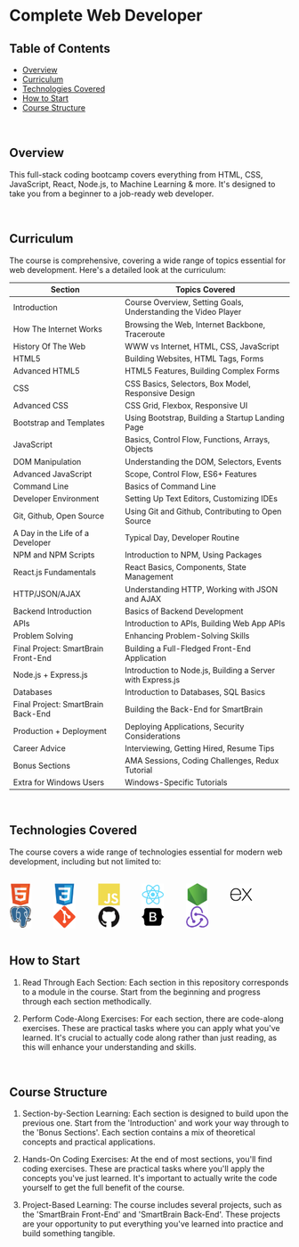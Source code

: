 <!-- omit in toc -->
# Complete Web Developer
<!-- omit in toc -->
## Table of Contents
- [Overview](#overview)
- [Curriculum](#curriculum)
- [Technologies Covered](#technologies-covered)
- [How to Start](#how-to-start)
- [Course Structure](#course-structure)

<br />

## Overview
This full-stack coding bootcamp covers everything from HTML, CSS, JavaScript, React, Node.js, to Machine Learning & more. It's designed to take you from a beginner to a job-ready web developer.

<br />

## Curriculum
The course is comprehensive, covering a wide range of topics essential for web development. Here's a detailed look at the curriculum:

| Section | Topics Covered |
|---------|----------------|
| Introduction | Course Overview, Setting Goals, Understanding the Video Player |
| How The Internet Works | Browsing the Web, Internet Backbone, Traceroute |
| History Of The Web | WWW vs Internet, HTML, CSS, JavaScript |
| HTML5 | Building Websites, HTML Tags, Forms |
| Advanced HTML5 | HTML5 Features, Building Complex Forms |
| CSS | CSS Basics, Selectors, Box Model, Responsive Design |
| Advanced CSS | CSS Grid, Flexbox, Responsive UI |
| Bootstrap and Templates | Using Bootstrap, Building a Startup Landing Page |
| JavaScript | Basics, Control Flow, Functions, Arrays, Objects |
| DOM Manipulation | Understanding the DOM, Selectors, Events |
| Advanced JavaScript | Scope, Control Flow, ES6+ Features |
| Command Line | Basics of Command Line |
| Developer Environment | Setting Up Text Editors, Customizing IDEs |
| Git, Github, Open Source | Using Git and Github, Contributing to Open Source |
| A Day in the Life of a Developer | Typical Day, Developer Routine |
| NPM and NPM Scripts | Introduction to NPM, Using Packages |
| React.js Fundamentals | React Basics, Components, State Management |
| HTTP/JSON/AJAX | Understanding HTTP, Working with JSON and AJAX |
| Backend Introduction | Basics of Backend Development |
| APIs | Introduction to APIs, Building Web App APIs |
| Problem Solving | Enhancing Problem-Solving Skills |
| Final Project: SmartBrain Front-End | Building a Full-Fledged Front-End Application |
| Node.js + Express.js | Introduction to Node.js, Building a Server with Express.js |
| Databases | Introduction to Databases, SQL Basics |
| Final Project: SmartBrain Back-End | Building the Back-End for SmartBrain |
| Production + Deployment | Deploying Applications, Security Considerations |
| Career Advice | Interviewing, Getting Hired, Resume Tips |
| Bonus Sections | AMA Sessions, Coding Challenges, Redux Tutorial |
| Extra for Windows Users | Windows-Specific Tutorials |

<br />

## Technologies Covered
The course covers a wide range of technologies essential for modern web development, including but not limited to:

<div style="display: inline_block"><br>
  <img height="40" align="center" alt="HTML5" src="https://raw.githubusercontent.com/devicons/devicon/master/icons/html5/html5-original.svg">
  &nbsp;&nbsp;&nbsp;&nbsp;&nbsp;&nbsp;&nbsp;&nbsp;
  <img height="40" align="center" alt="CSS3" src="https://raw.githubusercontent.com/devicons/devicon/master/icons/css3/css3-original.svg">
  &nbsp;&nbsp;&nbsp;&nbsp;&nbsp;&nbsp;&nbsp;&nbsp;
  <img height="40" align="center" alt="JavaScript" src="https://raw.githubusercontent.com/devicons/devicon/master/icons/javascript/javascript-plain.svg">
  &nbsp;&nbsp;&nbsp;&nbsp;&nbsp;&nbsp;&nbsp;&nbsp;
  <img height="40" align="center" alt="React" src="https://raw.githubusercontent.com/devicons/devicon/master/icons/react/react-original.svg">
  &nbsp;&nbsp;&nbsp;&nbsp;&nbsp;&nbsp;&nbsp;&nbsp;
  <img height="40" align="center" alt="Node.js" src="https://raw.githubusercontent.com/devicons/devicon/master/icons/nodejs/nodejs-original.svg">
  &nbsp;&nbsp;&nbsp;&nbsp;&nbsp;&nbsp;&nbsp;&nbsp;
  <img height="40" align="center" alt="Express.js" src="https://raw.githubusercontent.com/devicons/devicon/master/icons/express/express-original.svg">
  &nbsp;&nbsp;&nbsp;&nbsp;&nbsp;&nbsp;&nbsp;&nbsp;
  <img height="40" align="center" alt="PostgreSQL" src="https://raw.githubusercontent.com/devicons/devicon/master/icons/postgresql/postgresql-original.svg">
  &nbsp;&nbsp;&nbsp;&nbsp;&nbsp;&nbsp;&nbsp;&nbsp;
  <img height="40" align="center" alt="Git" src="https://raw.githubusercontent.com/devicons/devicon/master/icons/git/git-original.svg">
  &nbsp;&nbsp;&nbsp;&nbsp;&nbsp;&nbsp;&nbsp;&nbsp;
  <img height="40" align="center" alt="GitHub" src="https://raw.githubusercontent.com/devicons/devicon/master/icons/github/github-original.svg">
  &nbsp;&nbsp;&nbsp;&nbsp;&nbsp;&nbsp;&nbsp;&nbsp;
  <img height="40" align="center" alt="Bootstrap" src="https://raw.githubusercontent.com/devicons/devicon/master/icons/bootstrap/bootstrap-plain.svg">
  &nbsp;&nbsp;&nbsp;&nbsp;&nbsp;&nbsp;&nbsp;&nbsp;
  <img height="40" align="center" alt="Redux" src="https://raw.githubusercontent.com/devicons/devicon/master/icons/redux/redux-original.svg">
</div>

<br />

## How to Start
1. Read Through Each Section: Each section in this repository corresponds to a module in the course. Start from the beginning and progress through each section methodically.
   
2. Perform Code-Along Exercises: For each section, there are code-along exercises. These are practical tasks where you can apply what you've learned. It's crucial to actually code along rather than just reading, as this will enhance your understanding and skills.

<br />

## Course Structure
1. Section-by-Section Learning: Each section is designed to build upon the previous one. Start from the 'Introduction' and work your way through to the 'Bonus Sections'. Each section contains a mix of theoretical concepts and practical applications.

2. Hands-On Coding Exercises: At the end of most sections, you'll find coding exercises. These are practical tasks where you'll apply the concepts you've just learned. It's important to actually write the code yourself to get the full benefit of the course.

3. Project-Based Learning: The course includes several projects, such as the 'SmartBrain Front-End' and 'SmartBrain Back-End'. These projects are your opportunity to put everything you've learned into practice and build something tangible.
